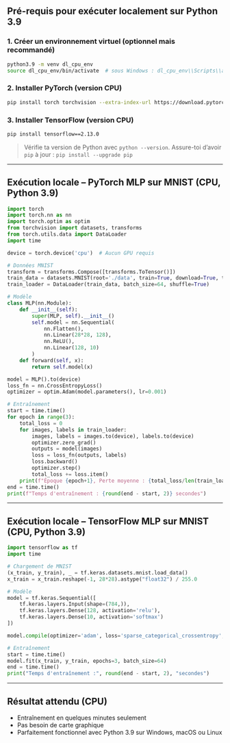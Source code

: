 ##  Pré-requis pour exécuter localement sur Python 3.9

### 1. Créer un environnement virtuel (optionnel mais recommandé)

```bash
python3.9 -m venv dl_cpu_env
source dl_cpu_env/bin/activate  # sous Windows : dl_cpu_env\\Scripts\\activate
```

### 2. Installer PyTorch (version CPU)

```bash
pip install torch torchvision --extra-index-url https://download.pytorch.org/whl/cpu
```

### 3. Installer TensorFlow (version CPU)

```bash
pip install tensorflow==2.13.0
```

> Vérifie ta version de Python avec `python --version`.
> Assure-toi d’avoir `pip` à jour : `pip install --upgrade pip`

---

## Exécution locale – PyTorch MLP sur MNIST (CPU, Python 3.9)

```python
import torch
import torch.nn as nn
import torch.optim as optim
from torchvision import datasets, transforms
from torch.utils.data import DataLoader
import time

device = torch.device('cpu')  # Aucun GPU requis

# Données MNIST
transform = transforms.Compose([transforms.ToTensor()])
train_data = datasets.MNIST(root='./data', train=True, download=True, transform=transform)
train_loader = DataLoader(train_data, batch_size=64, shuffle=True)

# Modèle
class MLP(nn.Module):
    def __init__(self):
        super(MLP, self).__init__()
        self.model = nn.Sequential(
            nn.Flatten(),
            nn.Linear(28*28, 128),
            nn.ReLU(),
            nn.Linear(128, 10)
        )
    def forward(self, x):
        return self.model(x)

model = MLP().to(device)
loss_fn = nn.CrossEntropyLoss()
optimizer = optim.Adam(model.parameters(), lr=0.001)

# Entraînement
start = time.time()
for epoch in range(3):
    total_loss = 0
    for images, labels in train_loader:
        images, labels = images.to(device), labels.to(device)
        optimizer.zero_grad()
        outputs = model(images)
        loss = loss_fn(outputs, labels)
        loss.backward()
        optimizer.step()
        total_loss += loss.item()
    print(f"Époque {epoch+1}, Perte moyenne : {total_loss/len(train_loader):.4f}")
end = time.time()
print(f"Temps d'entraînement : {round(end - start, 2)} secondes")
```

---

## Exécution locale – TensorFlow MLP sur MNIST (CPU, Python 3.9)

```python
import tensorflow as tf
import time

# Chargement de MNIST
(x_train, y_train), _ = tf.keras.datasets.mnist.load_data()
x_train = x_train.reshape(-1, 28*28).astype("float32") / 255.0

# Modèle
model = tf.keras.Sequential([
    tf.keras.layers.Input(shape=(784,)),
    tf.keras.layers.Dense(128, activation='relu'),
    tf.keras.layers.Dense(10, activation='softmax')
])

model.compile(optimizer='adam', loss='sparse_categorical_crossentropy', metrics=['accuracy'])

# Entraînement
start = time.time()
model.fit(x_train, y_train, epochs=3, batch_size=64)
end = time.time()
print("Temps d'entraînement :", round(end - start, 2), "secondes")
```

---

## Résultat attendu (CPU)

* Entraînement en quelques minutes seulement
* Pas besoin de carte graphique
* Parfaitement fonctionnel avec Python 3.9 sur Windows, macOS ou Linux
